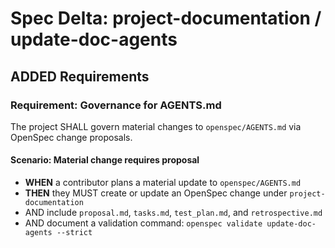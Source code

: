 # Spec Delta: project-documentation / update-doc-agents

## ADDED Requirements

### Requirement: Governance for AGENTS.md
The project SHALL govern material changes to `openspec/AGENTS.md` via OpenSpec change proposals.

#### Scenario: Material change requires proposal
- **WHEN** a contributor plans a material update to `openspec/AGENTS.md`
- **THEN** they MUST create or update an OpenSpec change under `project-documentation`
- AND include `proposal.md`, `tasks.md`, `test_plan.md`, and `retrospective.md`
- AND document a validation command: `openspec validate update-doc-agents --strict`
